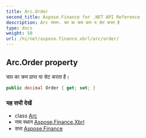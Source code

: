 ```yaml
---
title: Arc.Order
second_title: Aspose.Finance for .NET API Reference
description: Arc संपत्त. चप क क्रम प्रप्त य सेट करत है
type: docs
weight: 50
url: /hi/net/aspose.finance.xbrl/arc/order/
---
```

## Arc.Order property

चाप का क्रम प्राप्त या सेट करता है।

```csharp
public decimal Order { get; set; }
```

### यह सभी देखें

* class [Arc](../)
* नाम स्थान [Aspose.Finance.Xbrl](../../arc/)
* सभा [Aspose.Finance](../../../)


